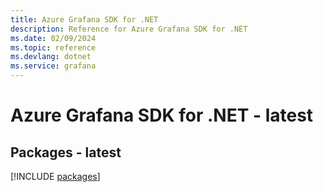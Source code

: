 ```yaml
---
title: Azure Grafana SDK for .NET
description: Reference for Azure Grafana SDK for .NET
ms.date: 02/09/2024
ms.topic: reference
ms.devlang: dotnet
ms.service: grafana
---
```

# Azure Grafana SDK for .NET - latest
## Packages - latest
[!INCLUDE [packages](grafana-index.md)]